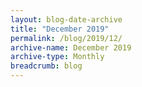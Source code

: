 ```yaml
---
layout: blog-date-archive
title: "December 2019"
permalink: /blog/2019/12/
archive-name: December 2019
archive-type: Monthly
breadcrumb: blog
---
```

